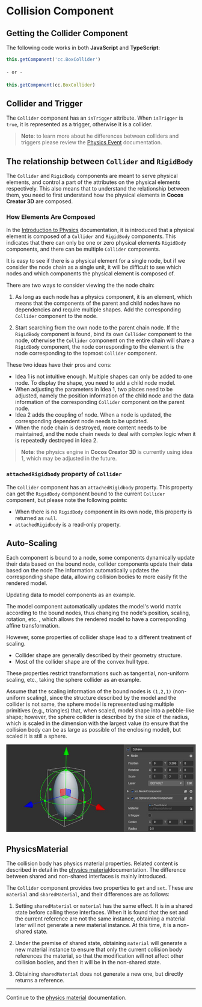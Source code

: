# Collision Component

## Getting the Collider Component
The following code works in both __JavaScript__ and __TypeScript__:

```javascript
this.getComponent('cc.BoxCollider')

- or -

this.getComponent(cc.BoxCollider)
```

## Collider and Trigger

The `Collider` component has an `isTrigger` attribute. When `isTrigger` is `true`, it is represented as a trigger, otherwise it is a collider.

> **Note**: to learn more about he differences between colliders and triggers please review the [Physics Event](physics-event.md) documentation.

## The relationship between `Collider` and `RigidBody`

The `Collider` and `RigidBody` components are meant to serve physical elements, and control a part of the attributes on the physical elements respectively. This also means that to understand the relationship between them, you need to first understand how the physical elements in __Cocos Creator 3D__ are composed.

### How Elements Are Composed

In the [Introduction to Physics](physics.md) documentation, it is introduced that a physical element is composed of a `Collider` and `RigidBody` components. This indicates that there can only be one or zero physical elements `RigidBody` components, and there can be multiple `Collider` components.

It is easy to see if there is a physical element for a single node, but if we consider the node chain as a single unit, it will be difficult to see which nodes and which components the physical element is composed of.

There are two ways to consider viewing the the node chain:

1. As long as each node has a physics component, it is an element, which means that the components of the parent and child nodes have no dependencies and require multiple shapes. Add the corresponding `Collider` component to the node.

2. Start searching from the own node to the parent chain node. If the `RigidBody` component is found, bind its own `Collider` component to the node, otherwise the `Collider` component on the entire chain will share a ` RigidBody` component, the node corresponding to the element is the node corresponding to the topmost `Collider` component.

These two ideas have their pros and cons:

- Idea 1 is not intuitive enough. Multiple shapes can only be added to one node. To display the shape, you need to add a child node model.
- When adjusting the parameters in Idea 1, two places need to be adjusted, namely the position information of the child node and the data information of the corresponding `Collider` component on the parent node.
- Idea 2 adds the coupling of node. When a node is updated, the corresponding dependent node needs to be updated.
- When the node chain is destroyed, more content needs to be maintained, and the node chain needs to deal with complex logic when it is repeatedly destroyed in Idea 2.

> **Note**: the physics engine in __Cocos Creator 3D__ is currently using idea 1, which may be adjusted in the future.

### `attachedRigidbody` property of `Collider`

The `Collider` component has an `attachedRigidbody` property. This property can get the `RigidBody` component bound to the current `Collider` component, but please note the following points:

- When there is no `RigidBody` component in its own node, this property is returned as `null`.
- `attachedRigidbody` is a read-only property.

## Auto-Scaling

Each component is bound to a node, some components dynamically update their data based on the bound node, collider components update their data based on the node The information automatically updates the corresponding shape data, allowing collision bodies to more easily fit the rendered model.

Updating data to model components as an example.

The model component automatically updates the model's world matrix according to the bound nodes, thus changing the node's position, scaling, rotation, etc. , which allows the rendered model to have a corresponding affine transformation.

However, some properties of collider shape lead to a different treatment of scaling.

- Collider shape are generally described by their geometry structure.
- Most of the collider shape are of the convex hull type.

These properties restrict transformations such as tangential, non-uniform scaling, etc., taking the sphere collider as an example.

Assume that the scaling information of the bound nodes is `(1,2,1)` (non-uniform scaling), since the structure described by the model and the collider is not  same, the sphere model is represented using multiple primitives (e.g., triangles) that, when scaled, model shape into a pebble-like shape; however, the sphere collider is described by the size of the radius, which is scaled in the dimension with the largest value (to ensure that the collision body can be as large as possible of the enclosing model), but scaled it is still a sphere.

![non-uniform-scale](img/collider-non-uniform-scale.jpg)

## PhysicsMaterial

The collision body has physics material properties. Related content is described in detail in the [physics material](physics-material.md)documentation. The difference between shared and non-shared interfaces is mainly introduced.

The `Collider` component provides two properties to `get` and `set`. These are `material` and `sharedMaterial`, and their differences are as follows:

1. Setting `sharedMaterial` or `material` has the same effect. It is in a shared state before calling these interfaces. When it is found that the set and the current reference are not the same instance, obtaining a material later will not generate a new material instance. At this time, it is a non-shared state.

2. Under the premise of shared state, obtaining `material` will generate a new material instance to ensure that only the current collision body references the material, so that the modification will not affect other collision bodies, and then it will be in the non-shared state.

3. Obtaining `sharedMaterial` does not generate a new one, but directly returns a reference.

---

Continue to the [physics material](physics-material.md) documentation.
